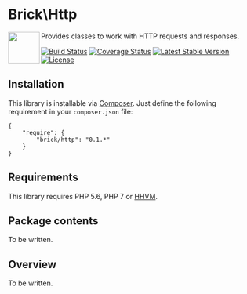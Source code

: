 Brick\Http
==========

<img src="https://raw.githubusercontent.com/brick/brick/master/logo.png" alt="" align="left" height="64">

Provides classes to work with HTTP requests and responses.

[![Build Status](https://secure.travis-ci.org/brick/http.svg?branch=master)](http://travis-ci.org/brick/http)
[![Coverage Status](https://coveralls.io/repos/brick/http/badge.svg?branch=master)](https://coveralls.io/r/brick/http?branch=master)
[![Latest Stable Version](https://poser.pugx.org/brick/http/v/stable)](https://packagist.org/packages/brick/http)
[![License](https://img.shields.io/badge/license-MIT-blue.svg)](http://opensource.org/licenses/MIT)

Installation
------------

This library is installable via [Composer](https://getcomposer.org/).
Just define the following requirement in your `composer.json` file:

    {
        "require": {
            "brick/http": "0.1.*"
        }
    }

Requirements
------------

This library requires PHP 5.6, PHP 7 or [HHVM](http://hhvm.com/).

Package contents
----------------

To be written.

Overview
--------

To be written.

